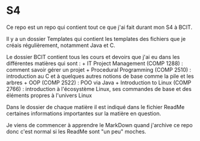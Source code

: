 # S4


Ce repo est un repo qui contient tout ce que j'ai fait durant mon S4 à BCIT.

Il y a un dossier Templates qui contient les templates des fichiers que je créais régulièrement, notamment Java et C.

Le dossier BCIT contient tous les cours et devoirs que j'ai eu dans les différentes matières qui sont :
    + IT Project Management (COMP 1288) : comment savoir gérer un projet
    + Procedural Programming (COMP 2510) : introduction au C et à quelques autres notions de base comme la pile et les arbres
    + OOP (COMP 2522) : POO via Java
    + Introduction to Linux (COMP 2766) : introduction à l'écosystème Linux, ses commandes de base et des éléments propres à l'univers Linux

Dans le dossier de chaque matière il est indiqué dans le fichier ReadMe certaines informations importantes sur la matière en question.

Je viens de commencer à apprendre le MarkDown quand j'archive ce repo donc c'est normal si les ReadMe sont "un peu" moches.

